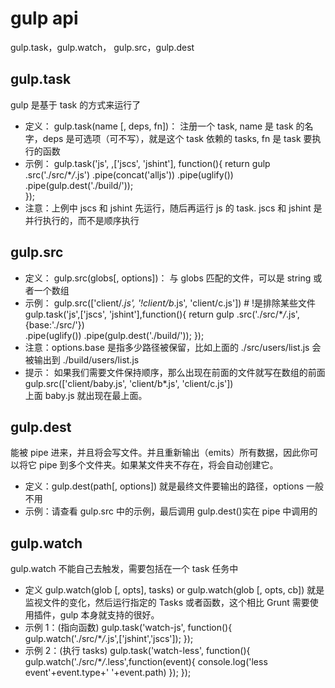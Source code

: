 # gulp api

gulp.task，gulp.watch， gulp.src，gulp.dest

## gulp.task

gulp 是基于 task 的方式来运行了

- 定义：
  gulp.task(name [, deps, fn])：
  注册一个 task, name 是 task 的名字，deps 是可选项（可不写），就是这个 task 依赖的 tasks, fn 是 task 要执行的函数
- 示例：
  gulp.task('js', ,['jscs', 'jshint'], function(){
  return gulp
  .src('./src/\*_/_.js')
  .pipe(concat('alljs'))
  .pipe(uglify())
  .pipe(gulp.dest('./build/'));  
   });
- 注意：上例中 jscs 和 jshint 先运行，随后再运行 js 的 task.
  jscs 和 jshint 是并行执行的，而不是顺序执行

## gulp.src

- 定义：
  gulp.src(globs[, options])：
  与 globs 匹配的文件，可以是 string 或者一个数组
- 示例：
  gulp.src(['client/*.js', '!client/b*.js', 'client/c.js']) # !是排除某些文件
  gulp.task('js',['jscs', 'jshint'],function(){
  return gulp
  .src('./src/\*_/_.js', {base:'./src/'})  
   .pipe(uglify())
  .pipe(gulp.dest('./build/'));
  });
- 注意：options.base 是指多少路径被保留，比如上面的 ./src/users/list.js 会被输出到 ./build/users/list.js
- 提示：
  如果我们需要文件保持顺序，那么出现在前面的文件就写在数组的前面
  gulp.src(['client/baby.js', 'client/b*.js', 'client/c.js'])  
  上面 baby.js 就出现在最上面。

## gulp.dest

能被 pipe 进来，并且将会写文件。并且重新输出（emits）所有数据，因此你可以将它 pipe 到多个文件夹。如果某文件夹不存在，将会自动创建它。

- 定义：gulp.dest(path[, options]) 就是最终文件要输出的路径，options 一般不用
- 示例：请查看 gulp.src 中的示例，最后调用 gulp.dest()实在 pipe 中调用的

## gulp.watch

gulp.watch 不能自己去触发，需要包括在一个 task 任务中

- 定义
  gulp.watch(glob [, opts], tasks) or gulp.watch(glob [, opts, cb]) 就是监视文件的变化，然后运行指定的 Tasks 或者函数，这个相比 Grunt 需要使用插件，gulp 本身就支持的很好。
- 示例 1：(指向函数)
  gulp.task('watch-js', function(){
  gulp.watch('./src/\*_/_.js',['jshint','jscs']);
  });
- 示例 2：(执行 tasks)
  gulp.task('watch-less', function(){
  gulp.watch('./src/\*_/_.less',function(event){
  console.log('less event'+event.type+' '+event.path)
  });
  });
